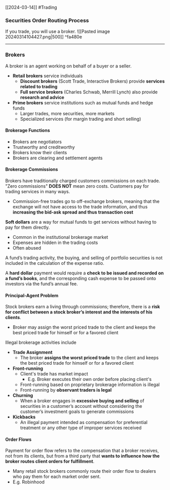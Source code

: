 [[2024-03-14]] #Trading 

### Securities Order Routing Process 
If you trade, you will use a broker.
![[Pasted image 20240314104427.png|500]] ^fa480e

---
### Brokers 
A broker is an agent working on behalf of a buyer or a seller.
- **Retail brokers** service individuals 
	- **Discount brokers** (Scott Trade, Interactive Brokers) provide **services related to trading**
	- **Full service brokers** (Charles Schwab, Merrill Lynch) also provide **research and advice**
- **Prime brokers** service institutions such as mutual funds and hedge funds
	- Larger trades, more securities, more markets
	- Specialized services (for margin trading and short selling)
#### Brokerage Functions
- Brokers are negotiators
- Trustworthy and creditworthy
- Brokers know their clients 
- Brokers are clearing and settlement agents 

#### Brokerage Commissions 
Brokers have traditionally charged customers commissions on each trade. "Zero commissions" **DOES NOT** mean zero costs. Customers pay for trading services in many ways.
- Commission-free trades go to off-exchange brokers, meaning that the exchange will not have access to the trade information, and thus **increasing the bid-ask spread and thus transaction cost**

**Soft dollars** are a way for mutual funds to get services without having to pay for them directly.
- Common in the institutional brokerage market
- Expenses are hidden in the trading costs
- Often abused

A fund’s trading activity, the buying, and selling of portfolio securities is not included in the calculation of the expense ratio.

A **hard dollar** payment would require a **check to be issued and recorded on a fund’s books**, and the corresponding cash expense to be passed onto investors via the fund’s annual fee.

#### Principal-Agent Problem 
Stock brokers earn a living through commissions; therefore, there is a **risk for conflict between a stock broker’s interest and the interests of his clients**.
- Broker may assign the worst priced trade to the client and keeps the best priced trade for himself or for a favored client

Illegal brokerage activities include
- **Trade Assignment**
	- The broker **assigns the worst priced trade** to the client and keeps the best priced trade for himself or for a favored client
- **Front-running**
	- Client's trade has market impact
		- E.g. Broker executes their own order before placing client's
	- Front-running based on proprietary brokerage information is illegal 
	- Front-running by **observant traders is legal**
- **Churning**
	- When a broker engages in **excessive buying and selling** of securities in a customer’s account without considering the customer’s investment goals to generate commissions
- **Kickbacks**
	- An illegal payment intended as compensation for preferential treatment or any other type of improper services received

#### Order Flows 
Payment for order flow refers to the compensation that a broker receives, not from its clients, but from a third party that **wants to influence how the broker routes client orders for fulfillment**.
- Many retail stock brokers commonly route their order flow to dealers who pay them for each market order sent.
- E.g. Robinhood 

